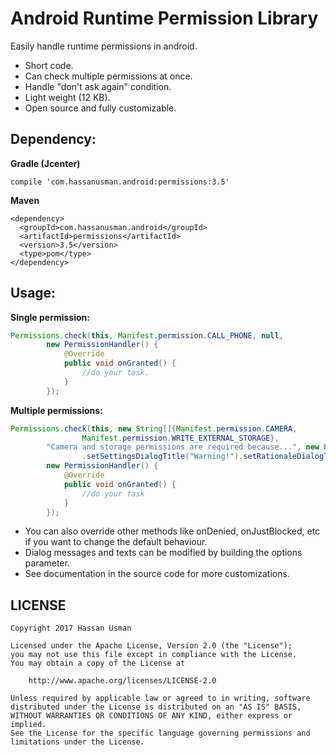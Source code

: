 Android Runtime Permission Library
==================================
Easily handle runtime permissions in android.

 * Short code.
 * Can check multiple permissions at once.
 * Handle "don't ask again" condition.
 * Light weight (12 KB).
 * Open source and fully customizable.

Dependency:
-----------

**Gradle (Jcenter)**
```
compile 'com.hassanusman.android:permissions:3.5'
```


**Maven**
```
<dependency>
  <groupId>com.hassanusman.android</groupId>
  <artifactId>permissions</artifactId>
  <version>3.5</version>
  <type>pom</type>
</dependency>
```

Usage:
------

**Single permission:**
```java
Permissions.check(this, Manifest.permission.CALL_PHONE, null,
        new PermissionHandler() {
            @Override
            public void onGranted() {
                //do your task.
            }
        });

````

**Multiple permissions:**
```java
Permissions.check(this, new String[]{Manifest.permission.CAMERA,
                Manifest.permission.WRITE_EXTERNAL_STORAGE},
        "Camera and storage permissions are required because...", new Permissions.Options()
                .setSettingsDialogTitle("Warning!").setRationaleDialogTitle("Info"),
        new PermissionHandler() {
            @Override
            public void onGranted() {
                //do your task
            }
        });
```

 * You can also override other methods like onDenied, onJustBlocked, etc if you want to change the default behaviour.
 * Dialog messages and texts can be modified by building the options parameter.
 * See documentation in the source code for more customizations.

## LICENSE

    Copyright 2017 Hassan Usman

    Licensed under the Apache License, Version 2.0 (the "License");
    you may not use this file except in compliance with the License.
    You may obtain a copy of the License at

        http://www.apache.org/licenses/LICENSE-2.0

    Unless required by applicable law or agreed to in writing, software
    distributed under the License is distributed on an "AS IS" BASIS,
    WITHOUT WARRANTIES OR CONDITIONS OF ANY KIND, either express or implied.
    See the License for the specific language governing permissions and
    limitations under the License.
